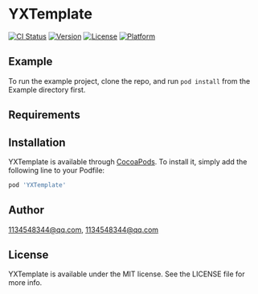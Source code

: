 # YXTemplate

[![CI Status](https://img.shields.io/travis/1134548344@qq.com/YXTemplate.svg?style=flat)](https://travis-ci.org/1134548344@qq.com/YXTemplate)
[![Version](https://img.shields.io/cocoapods/v/YXTemplate.svg?style=flat)](https://cocoapods.org/pods/YXTemplate)
[![License](https://img.shields.io/cocoapods/l/YXTemplate.svg?style=flat)](https://cocoapods.org/pods/YXTemplate)
[![Platform](https://img.shields.io/cocoapods/p/YXTemplate.svg?style=flat)](https://cocoapods.org/pods/YXTemplate)

## Example

To run the example project, clone the repo, and run `pod install` from the Example directory first.

## Requirements

## Installation

YXTemplate is available through [CocoaPods](https://cocoapods.org). To install
it, simply add the following line to your Podfile:

```ruby
pod 'YXTemplate'
```

## Author

1134548344@qq.com, 1134548344@qq.com

## License

YXTemplate is available under the MIT license. See the LICENSE file for more info.
